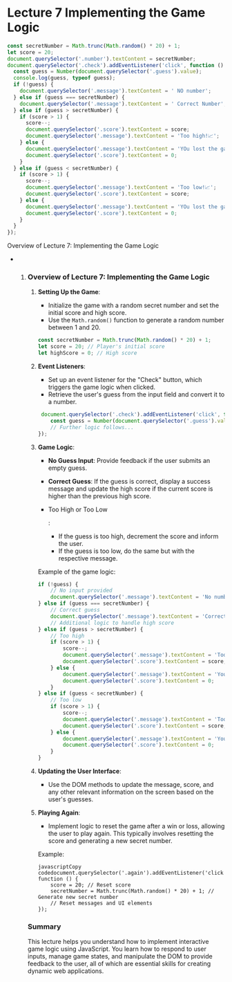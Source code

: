 # Lecture 7 Implementing the Game Logic

 ```js
 const secretNumber = Math.trunc(Math.random() * 20) + 1;
 let score = 20;
 document.querySelector('.number').textContent = secretNumber;
 document.querySelector('.check').addEventListener('click', function () {
   const guess = Number(document.querySelector('.guess').value);
   console.log(guess, typeof guess);
   if (!guess) {
     document.querySelector('.message').textContent = ' NO number';
   } else if (guess === secretNumber) {
     document.querySelector('.message').textContent = ' Correct Number';
   } else if (guess > secretNumber) {
     if (score > 1) {
       score--;
       document.querySelector('.score').textContent = score;
       document.querySelector('.message').textContent = 'Too high!📈';
     } else {
       document.querySelector('.message').textContent = 'YOu lost the game';
       document.querySelector('.score').textContent = 0;
     }
   } else if (guess < secretNumber) {
     if (score > 1) {
       score--;
       document.querySelector('.message').textContent = 'Too low!📈';
       document.querySelector('.score').textContent = score;
     } else {
       document.querySelector('.message').textContent = 'YOu lost the game';
       document.querySelector('.score').textContent = 0;
     }
   }
 });
 
 ```



Overview of Lecture 7: Implementing the Game Logic

- 1. ### Overview of Lecture 7: Implementing the Game Logic

     1. **Setting Up the Game**:

        - Initialize the game with a random secret number and set the initial score and high score.
        - Use the `Math.random()` function to generate a random number between 1 and 20.

        ```js
        const secretNumber = Math.trunc(Math.random() * 20) + 1;
        let score = 20; // Player's initial score
        let highScore = 0; // High score
        ```

     2. **Event Listeners**:

        - Set up an event listener for the "Check" button, which triggers the game logic when clicked.
        - Retrieve the user's guess from the input field and convert it to a number.

        ```js
         document.querySelector('.check').addEventListener('click', function () {
            const guess = Number(document.querySelector('.guess').value);
            // Further logic follows...
        });
        ```

     3. **Game Logic**:

        - **No Guess Input**: Provide feedback if the user submits an empty guess.

        - **Correct Guess**: If the guess is correct, display a success message and update the high score if the current score is higher than the previous high score.

        - Too High or Too Low

          :

          - If the guess is too high, decrement the score and inform the user.
          - If the guess is too low, do the same but with the respective message.

        Example of the game logic:

        ```js
        if (!guess) {
            // No input provided
            document.querySelector('.message').textContent = 'No number!';
        } else if (guess === secretNumber) {
            // Correct guess
            document.querySelector('.message').textContent = 'Correct Number!';
            // Additional logic to handle high score
        } else if (guess > secretNumber) {
            // Too high
            if (score > 1) {
                score--;
                document.querySelector('.message').textContent = 'Too high!';
                document.querySelector('.score').textContent = score;
            } else {
                document.querySelector('.message').textContent = 'You lost the game!';
                document.querySelector('.score').textContent = 0;
            }
        } else if (guess < secretNumber) {
            // Too low
            if (score > 1) {
                score--;
                document.querySelector('.message').textContent = 'Too low!';
                document.querySelector('.score').textContent = score;
            } else {
                document.querySelector('.message').textContent = 'You lost the game!';
                document.querySelector('.score').textContent = 0;
            }
        }
        ```

     4. **Updating the User Interface**:

        - Use the DOM methods to update the message, score, and any other relevant information on the screen based on the user's guesses.

     5. **Playing Again**:

        - Implement logic to reset the game after a win or loss, allowing the user to play again. This typically involves resetting the score and generating a new secret number.

        Example:

        ```
        javascriptCopy codedocument.querySelector('.again').addEventListener('click', function () {
            score = 20; // Reset score
            secretNumber = Math.trunc(Math.random() * 20) + 1; // Generate new secret number
            // Reset messages and UI elements
        });
        ```

     ### Summary

     This lecture helps you understand how to implement interactive game logic using JavaScript. You learn how to respond to user inputs, manage game states, and manipulate the DOM to provide feedback to the user, all of which are essential skills for creating dynamic web applications.